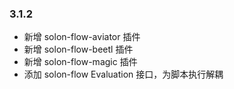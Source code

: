 ### 3.1.2

* 新增 solon-flow-aviator 插件
* 新增 solon-flow-beetl 插件
* 新增 solon-flow-magic 插件
* 添加 solon-flow Evaluation 接口，为脚本执行解耦